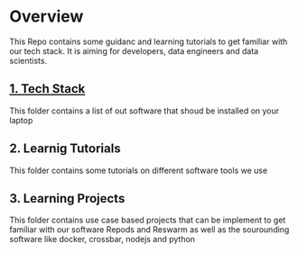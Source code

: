 # Overview 

This Repo contains some guidanc and learning tutorials to get familiar with our tech stack.
It is aiming for developers, data engineers and data scientists.

## [1. Tech Stack](https://recordevolution.github.io/REonboarding/TechStack/README)

This folder contains a list of out software that shoud be installed on your laptop


## 2. Learnig Tutorials

This folder contains some tutorials on different software tools we use

## 3. Learning Projects

This folder contains use case based projects that can be implement to get familiar with our software Repods and Reswarm as well as the sourounding software like docker, crossbar, nodejs and python 